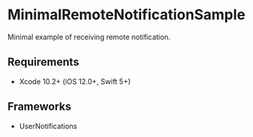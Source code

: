 # MinimalRemoteNotificationSample
Minimal example of receiving remote notification.

## Requirements
- Xcode 10.2+ (iOS 12.0+, Swift 5+)

## Frameworks
- UserNotifications
